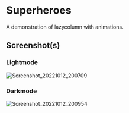 # Superheroes
A demonstration of lazycolumn with animations.

## Screenshot(s)

### Lightmode
![Screenshot_20221012_200709](https://user-images.githubusercontent.com/19203471/195416588-db5b2009-2e3b-4175-af3a-e4f309661825.png)

### Darkmode
![Screenshot_20221012_200954](https://user-images.githubusercontent.com/19203471/195416911-dd78a783-5531-4572-9c29-2efd5c3732dc.png)

